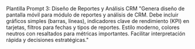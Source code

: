 Plantilla Prompt 3: Diseño de Reportes y Análisis CRM
"Genera diseño de pantalla móvil para módulo de reportes y análisis de CRM. Debe incluir gráficos simples (barras, líneas), indicadores clave de rendimiento (KPI) en tarjetas, filtros para fechas y tipos de reportes. Estilo moderno, colores neutros con resaltados para métricas importantes. Facilitar interpretación rápida y decisiones estratégicas."